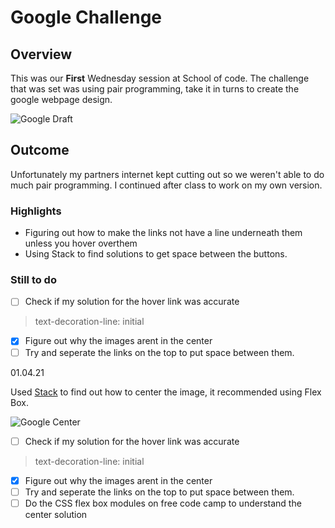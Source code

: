 # Google Challenge

## Overview

This was our **First** Wednesday session at School of code. The challenge that was set was using pair programming, take it in turns to create the google webpage design.   

![Google Draft](https://pbs.twimg.com/media/Ex3eWiBWUAEA7a0?format=jpg&name=small)  

## Outcome  

Unfortunately my partners internet kept cutting out so we weren't able to do much pair programming. I continued after class to work on my own version.   

### Highlights
* Figuring out how to make the links not have a line underneath them unless you hover overthem  
* Using Stack to find solutions to get space between the buttons.   

### Still to do
- [ ] Check if my solution for the hover link was accurate  
> text-decoration-line: initial  
- [x] Figure out why the images arent in the center  
- [ ] Try and seperate the links on the top to put space between them.  

01.04.21

Used [Stack](https://stackoverflow.com/questions/48473177/centering-3-images-in-css) to find out how to center the image, it recommended using Flex Box. 

![Google Center](C:\Users\bootcamp2\Documents\school-of-code\#100daysofcode)  

- [ ] Check if my solution for the hover link was accurate  
> text-decoration-line: initial  
- [x] Figure out why the images arent in the center  
- [ ] Try and seperate the links on the top to put space between them.  
- [ ] Do the CSS flex box modules on free code camp to understand the center solution